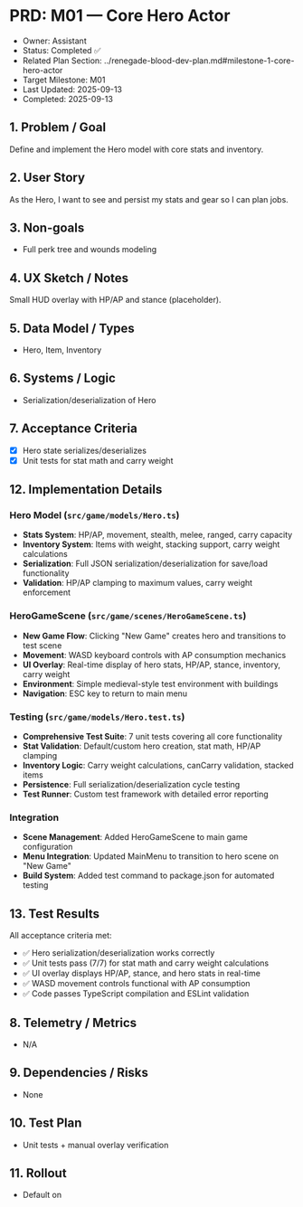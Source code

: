 # PRD: M01 — Core Hero Actor

- Owner: Assistant
- Status: Completed ✅
- Related Plan Section: ../renegade-blood-dev-plan.md#milestone-1-core-hero-actor
- Target Milestone: M01
- Last Updated: 2025-09-13
- Completed: 2025-09-13

## 1. Problem / Goal

Define and implement the Hero model with core stats and inventory.

## 2. User Story

As the Hero, I want to see and persist my stats and gear so I can plan jobs.

## 3. Non-goals

- Full perk tree and wounds modeling

## 4. UX Sketch / Notes

Small HUD overlay with HP/AP and stance (placeholder).

## 5. Data Model / Types

- Hero, Item, Inventory

## 6. Systems / Logic

- Serialization/deserialization of Hero

## 7. Acceptance Criteria

- [x] Hero state serializes/deserializes
- [x] Unit tests for stat math and carry weight

## 12. Implementation Details

### Hero Model (`src/game/models/Hero.ts`)

- **Stats System**: HP/AP, movement, stealth, melee, ranged, carry capacity
- **Inventory System**: Items with weight, stacking support, carry weight calculations
- **Serialization**: Full JSON serialization/deserialization for save/load functionality
- **Validation**: HP/AP clamping to maximum values, carry weight enforcement

### HeroGameScene (`src/game/scenes/HeroGameScene.ts`)

- **New Game Flow**: Clicking "New Game" creates hero and transitions to test scene
- **Movement**: WASD keyboard controls with AP consumption mechanics
- **UI Overlay**: Real-time display of hero stats, HP/AP, stance, inventory, carry weight
- **Environment**: Simple medieval-style test environment with buildings
- **Navigation**: ESC key to return to main menu

### Testing (`src/game/models/Hero.test.ts`)

- **Comprehensive Test Suite**: 7 unit tests covering all core functionality
- **Stat Validation**: Default/custom hero creation, stat math, HP/AP clamping
- **Inventory Logic**: Carry weight calculations, canCarry validation, stacked items
- **Persistence**: Full serialization/deserialization cycle testing
- **Test Runner**: Custom test framework with detailed error reporting

### Integration

- **Scene Management**: Added HeroGameScene to main game configuration
- **Menu Integration**: Updated MainMenu to transition to hero scene on "New Game"
- **Build System**: Added test command to package.json for automated testing

## 13. Test Results

All acceptance criteria met:

- ✅ Hero serialization/deserialization works correctly
- ✅ Unit tests pass (7/7) for stat math and carry weight calculations
- ✅ UI overlay displays HP/AP, stance, and hero stats in real-time
- ✅ WASD movement controls functional with AP consumption
- ✅ Code passes TypeScript compilation and ESLint validation

## 8. Telemetry / Metrics

- N/A

## 9. Dependencies / Risks

- None

## 10. Test Plan

- Unit tests + manual overlay verification

## 11. Rollout

- Default on
